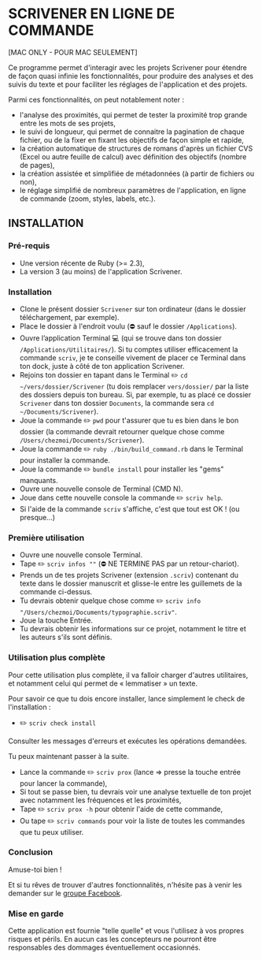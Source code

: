 # SCRIVENER EN LIGNE DE COMMANDE

\[MAC ONLY - POUR MAC SEULEMENT\]

Ce programme permet d'interagir avec les projets Scrivener pour étendre de façon quasi infinie les fonctionnalités, pour produire des analyses et des suivis du texte et pour faciliter les réglages de l'application et des projets.

Parmi ces fonctionnalités, on peut notablement noter :

* l'analyse des proximités, qui permet de tester la proximité trop grande entre les mots de ses projets,
* le suivi de longueur, qui permet de connaitre la pagination de chaque fichier, ou de la fixer en fixant les objectifs de façon simple et rapide,
* la création automatique de structures de romans d'après un fichier CVS (Excel ou autre feuille de calcul) avec définition des objectifs (nombre de pages),
* la création assistée et simplifiée de métadonnées (à partir de fichiers ou non),
* le réglage simplifié de nombreux paramètres de l'application, en ligne de commande (zoom, styles, labels, etc.).

## INSTALLATION

### Pré-requis

  * Une version récente de Ruby (>= 2.3),
  * La version 3 (au moins) de l'application Scrivener.

### Installation

* Clone le présent dossier `Scrivener` sur ton ordinateur (dans le dossier téléchargement, par exemple).
* Place le dossier à l'endroit voulu (⛔️ sauf le dossier `/Applications`).
* Ouvre l’application Terminal 💻 (qui se trouve dans ton dossier `/Applications/Utilitaires/`). Si tu comptes utiliser efficacement la commande `scriv`, je te conseille vivement de placer ce Terminal dans ton dock, juste à côté de ton application Scrivener.
* Rejoins ton dossier en tapant dans le Terminal ✏️ `cd ~/vers/dossier/Scrivener` (tu dois remplacer `vers/dossier/` par la liste des dossiers depuis ton bureau. Si, par exemple, tu as placé ce dossier `Scrivener` dans ton dossier `Documents`, la commande sera `cd ~/Documents/Scrivener`).
* Joue la commande ✏️ `pwd` pour t'assurer que tu es bien dans le bon dossier (la commande devrait retourner quelque chose comme `/Users/chezmoi/Documents/Scrivener`).
* Joue la commande ✏️ `ruby ./bin/build_command.rb` dans le Terminal pour installer la commande.
* Joue la commande ✏️ `bundle install` pour installer les "gems" manquants.
* Ouvre une nouvelle console de Terminal (CMD N).
* Joue dans cette nouvelle console la commande ✏️ `scriv help`.
* Si l'aide de la commande `scriv` s'affiche, c'est que tout est OK ! (ou presque…)

### Première utilisation

* Ouvre une nouvelle console Terminal.
* Tape ✏️ `scriv infos ""` (⛔️ NE TERMINE PAS par un retour-chariot).
* Prends un de tes projets Scrivener (extension `.scriv`) contenant du texte dans le dossier manuscrit et glisse-le entre les guillemets de la commande ci-dessus.
* Tu devrais obtenir quelque chose comme ✏️ `scriv info "/Users/chezmoi/Documents/typographie.scriv"`.
* Joue la touche Entrée.
* Tu devrais obtenir les informations sur ce projet, notamment le titre et les auteurs s'ils sont définis.

### Utilisation plus complète

Pour cette utilisation plus complète, il va falloir charger d'autres utilitaires, et notamment celui qui permet de « lemmatiser » un texte.

Pour savoir ce que tu dois encore installer, lance simplement le check de l'installation :

* ✏️ `scriv check install`

Consulter les messages d'erreurs et exécutes les opérations demandées.

Tu peux maintenant passer à la suite.

* Lance la commande ✏️ `scriv prox` (lance => presse la touche entrée pour lancer la commande),
* Si tout se passe bien, tu devrais voir une analyse textuelle de ton projet avec notamment les fréquences et les proximités,
* Tape ✏️ `scriv prox -h` pour obtenir l'aide de cette commande,
* Ou tape ✏️ `scriv commands` pour voir la liste de toutes les commandes que tu peux utiliser.


### Conclusion

Amuse-toi bien !

Et si tu rêves de trouver d'autres fonctionnalités, n'hésite pas à venir les demander sur le [groupe Facebook](https://www.facebook.com/groups/1893652697386562/).


### Mise en garde

Cette application est fournie "telle quelle" et vous l'utilisez à vos propres risques et périls. En aucun cas les concepteurs ne pourront être responsables des dommages éventuellement occasionnés.

